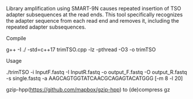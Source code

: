 Library amplification using SMART-9N causes repeated insertion of TSO adapter subsequences at the read ends. This tool specifically recognizes the adapter sequence from each read end and removes it, including the repeated adapter subsequences.



Compile

g++ -I ./ -std=c++17 trimTSO.cpp -lz -pthread -O3 -o trimTSO


Usage

./trimTSO -i InputF.fastq -I InputR.fastq -o output_F.fastq -O output_R.fastq -s single.fastq -a AAGCAGTGGTATCAACGCAGAGTACATGGG [-m 8 -l 20]


gzip-hpp(https://github.com/mapbox/gzip-hpp) to (de)compress gz
